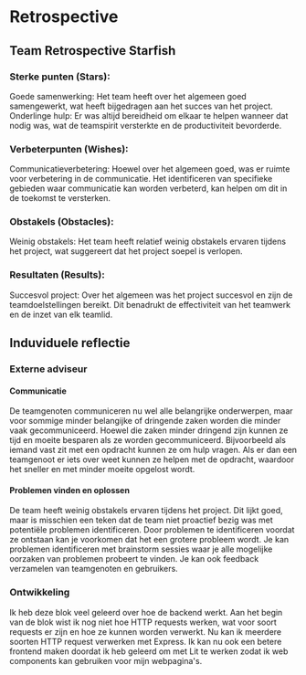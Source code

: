 # Retrospective

## Team Retrospective Starfish

### Sterke punten (Stars):

Goede samenwerking: Het team heeft over het algemeen goed samengewerkt, wat heeft bijgedragen aan het succes van het project.
Onderlinge hulp: Er was altijd bereidheid om elkaar te helpen wanneer dat nodig was, wat de teamspirit versterkte en de productiviteit bevorderde.

### Verbeterpunten (Wishes):

Communicatieverbetering: Hoewel over het algemeen goed, was er ruimte voor verbetering in de communicatie. Het identificeren van specifieke gebieden waar communicatie kan worden verbeterd, kan helpen om dit in de toekomst te versterken.

### Obstakels (Obstacles):

Weinig obstakels: Het team heeft relatief weinig obstakels ervaren tijdens het project, wat suggereert dat het project soepel is verlopen.

### Resultaten (Results):

Succesvol project: Over het algemeen was het project succesvol en zijn de teamdoelstellingen bereikt. Dit benadrukt de effectiviteit van het teamwerk en de inzet van elk teamlid.

## Induviduele reflectie

### Externe adviseur

#### Communicatie

De teamgenoten communiceren nu wel alle belangrijke onderwerpen, maar voor sommige minder belangijke of dringende zaken worden die minder vaak gecommuniceerd. Hoewel die zaken minder dringend zijn kunnen ze tijd en moeite besparen als ze worden gecommuniceerd. Bijvoorbeeld als iemand vast zit met een opdracht kunnen ze om hulp vragen. Als er dan een teamgenoot er iets over weet kunnen ze helpen met de opdracht, waardoor het sneller en met minder moeite opgelost wordt.

#### Problemen vinden en oplossen

De team heeft weinig obstakels ervaren tijdens het project. Dit lijkt goed, maar is misschien een teken dat de team niet proactief bezig was met potentiële problemen identificeren. Door problemen te identificeren voordat ze ontstaan kan je voorkomen dat het een grotere probleem wordt. Je kan problemen identificeren met brainstorm sessies waar je alle mogelijke oorzaken van problemen probeert te vinden. Je kan ook feedback verzamelen van teamgenoten en gebruikers.

### Ontwikkeling

Ik heb deze blok veel geleerd over hoe de backend werkt. Aan het begin van de blok wist ik nog niet hoe HTTP requests werken, wat voor soort requests er zijn en hoe ze kunnen worden verwerkt. Nu kan ik meerdere soorten HTTP request verwerken met Express. Ik kan nu ook een betere frontend maken doordat ik heb geleerd om met Lit te werken zodat ik web components kan gebruiken voor mijn webpagina's.
